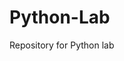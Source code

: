 # Python-Lab
Repository for Python lab                                                                                                                                                                                                                
